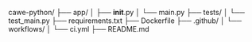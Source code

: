 cawe-python/
├── app/
│   ├── __init__.py
│   └── main.py
├── tests/
│   └── test_main.py
├── requirements.txt
├── Dockerfile
├── .github/
│   └── workflows/
│       └── ci.yml
├── README.md
